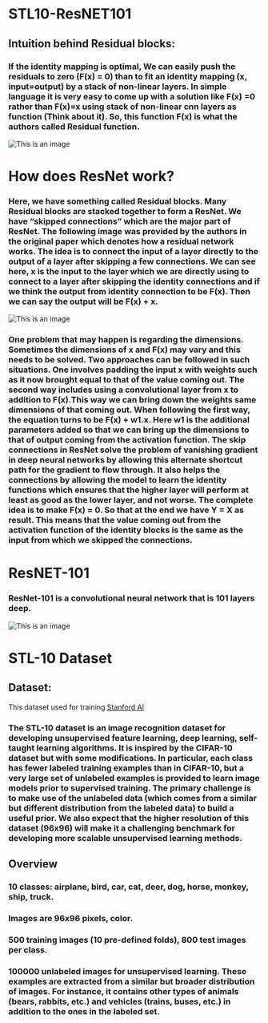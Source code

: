 # STL10-ResNET101

## Intuition behind Residual blocks:
### If the identity mapping is optimal, We can easily push the residuals to zero (F(x) = 0) than to fit an identity mapping (x, input=output) by a stack of non-linear layers. In simple language it is very easy to come up with a solution like F(x) =0 rather than F(x)=x using stack of non-linear cnn layers as function (Think about it). So, this function F(x) is what the authors called Residual function.


![This is an image](https://miro.medium.com/max/856/1*WVs9ywVLLKjSUBZ_mnfFrw.png)



# How does ResNet work?
### Here, we have something called Residual blocks. Many Residual blocks are stacked together to form a ResNet. We have “skipped connections” which are the major part of ResNet. The following image was provided by the authors in the original paper which denotes how a residual network works. The idea is to connect the input of a layer directly to the output of a layer after skipping a few connections. We can see here, x is the input to the layer which we are directly using to connect to a layer after skipping the identity connections and if we think the output from identity connection to be F(x). Then we can say the output will be F(x) + x.

![This is an image](https://miro.medium.com/max/1140/1*D0F3UitQ2l5Q0Ak-tjEdJg.png)

### One problem that may happen is regarding the dimensions. Sometimes the dimensions of x and F(x) may vary and this needs to be solved. Two approaches can be followed in such situations. One involves padding the input x with weights such as it now brought equal to that of the value coming out. The second way includes using a convolutional layer from x  to addition to F(x).This way we can bring down the weights same dimensions of that coming out. When following the first way, the equation turns to be F(x) + w1.x. Here w1 is the additional parameters added so that we can bring up the dimensions to that of output coming from the activation function. The skip connections in ResNet solve the problem of vanishing gradient in deep neural networks by allowing this alternate shortcut path for the gradient to flow through. It also helps the connections by allowing the model to learn the identity functions which ensures that the higher layer will perform at least as good as the lower layer, and not worse. The complete idea is to make F(x) = 0. So that at the end we have Y = X as result. This means that the value coming out from the activation function of the identity blocks is the same as the input from which we skipped the connections.

# ResNET-101
### ResNet-101 is a convolutional neural network that is 101 layers deep. 

![This is an image](https://www.researchgate.net/profile/Jiayao-Chen-5/publication/348078198/figure/fig4/AS:974997896060929@1609469021477/The-structure-of-the-ResNet-101-based-deep-feature-extractor.png)


# STL-10 Dataset

## Dataset: 
This dataset used for training [Stanford AI](https://cs.stanford.edu/~acoates/stl10/)

### The STL-10 dataset is an image recognition dataset for developing unsupervised feature learning, deep learning, self-taught learning algorithms. It is inspired by the CIFAR-10 dataset but with some modifications. In particular, each class has fewer labeled training examples than in CIFAR-10, but a very large set of unlabeled examples is provided to learn image models prior to supervised training. The primary challenge is to make use of the unlabeled data (which comes from a similar but different distribution from the labeled data) to build a useful prior. We also expect that the higher resolution of this dataset (96x96) will make it a challenging benchmark for developing more scalable unsupervised learning methods.

## Overview
### 10 classes: airplane, bird, car, cat, deer, dog, horse, monkey, ship, truck.
### Images are 96x96 pixels, color.
### 500 training images (10 pre-defined folds), 800 test images per class.
### 100000 unlabeled images for unsupervised learning. These examples are extracted from a similar but broader distribution of images. For instance, it contains other types of animals (bears, rabbits, etc.) and vehicles (trains, buses, etc.) in addition to the ones in the labeled set.
